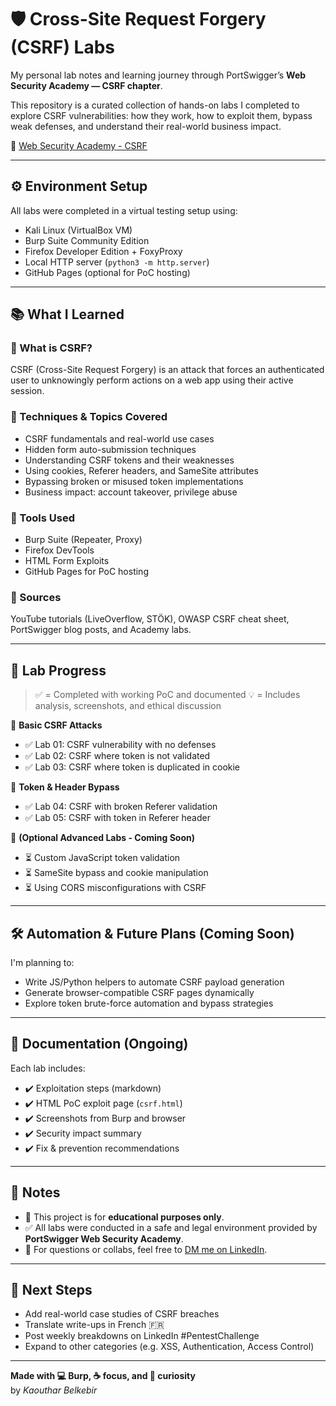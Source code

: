 # 🛡️ Cross-Site Request Forgery (CSRF) Labs

My personal lab notes and learning journey through PortSwigger’s **Web Security Academy — CSRF chapter**.

This repository is a curated collection of hands-on labs I completed to explore CSRF vulnerabilities: how they work, how to exploit them, bypass weak defenses, and understand their real-world business impact.

🔗 [Web Security Academy - CSRF](https://portswigger.net/web-security/csrf)

---

## ⚙️ Environment Setup

All labs were completed in a virtual testing setup using:

- Kali Linux (VirtualBox VM)
- Burp Suite Community Edition
- Firefox Developer Edition + FoxyProxy
- Local HTTP server (`python3 -m http.server`)
- GitHub Pages (optional for PoC hosting)

---

## 📚 What I Learned

### 🔸 What is CSRF?

CSRF (Cross-Site Request Forgery) is an attack that forces an authenticated user to unknowingly perform actions on a web app using their active session.

### 🔸 Techniques & Topics Covered

- CSRF fundamentals and real-world use cases
- Hidden form auto-submission techniques
- Understanding CSRF tokens and their weaknesses
- Using cookies, Referer headers, and SameSite attributes
- Bypassing broken or misused token implementations
- Business impact: account takeover, privilege abuse

### 🔸 Tools Used

- Burp Suite (Repeater, Proxy)
- Firefox DevTools
- HTML Form Exploits
- GitHub Pages for PoC hosting

### 🎥 Sources

YouTube tutorials (LiveOverflow, STÖK), OWASP CSRF cheat sheet, PortSwigger blog posts, and Academy labs.

---

## 🧪 Lab Progress

> ✅ = Completed with working PoC and documented
> 💡 = Includes analysis, screenshots, and ethical discussion

🔹 **Basic CSRF Attacks**
- ✅ Lab 01: CSRF vulnerability with no defenses
- ✅ Lab 02: CSRF where token is not validated
- ✅ Lab 03: CSRF where token is duplicated in cookie

🔹 **Token & Header Bypass**
- ✅ Lab 04: CSRF with broken Referer validation
- ✅ Lab 05: CSRF with token in Referer header

🔹 **(Optional Advanced Labs - Coming Soon)**
- ⏳ Custom JavaScript token validation
- ⏳ SameSite bypass and cookie manipulation
- ⏳ Using CORS misconfigurations with CSRF

---

## 🛠️ Automation & Future Plans (Coming Soon)

I'm planning to:

- Write JS/Python helpers to automate CSRF payload generation
- Generate browser-compatible CSRF pages dynamically
- Explore token brute-force automation and bypass strategies

---

## 📸 Documentation (Ongoing)

Each lab includes:

- ✔️ Exploitation steps (markdown)
- ✔️ HTML PoC exploit page (`csrf.html`)
- ✔️ Screenshots from Burp and browser
- ✔️ Security impact summary
- ✔️ Fix & prevention recommendations

---

## 📌 Notes

- 🧠 This project is for **educational purposes only**.
- ✅ All labs were conducted in a safe and legal environment provided by **PortSwigger Web Security Academy**.
- 💬 For questions or collabs, feel free to [DM me on LinkedIn](https://www.linkedin.com/in/kaouthar-belkebir/).

---

## 🧠 Next Steps

- Add real-world case studies of CSRF breaches
- Translate write-ups in French 🇫🇷
- Post weekly breakdowns on LinkedIn #PentestChallenge
- Expand to other categories (e.g. XSS, Authentication, Access Control)

---

**Made with 💻 Burp, ☕ focus, and 🧠 curiosity**  
by *Kaouthar Belkebir*
